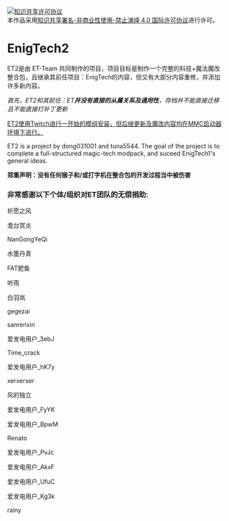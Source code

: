 <a rel="license" href="http://creativecommons.org/licenses/by-nc-nd/4.0/"><img alt="知识共享许可协议" style="border-width:0" src="https://i.creativecommons.org/l/by-nc-nd/4.0/88x31.png" /></a><br />本作品采用<a rel="license" href="http://creativecommons.org/licenses/by-nc-nd/4.0/">知识共享署名-非商业性使用-禁止演绎 4.0 国际许可协议</a>进行许可。
# EnigTech2

ET2是由 ET-Team 共同制作的项目，项目目标是制作一个完整的科技+魔法魔改整合包，且继承其前任项目：EnigTech的内容，但又有大部分内容重修，并添加许多新内容。

*首先，ET2和其前任：ET**并没有直接的从属关系及通用性**，存档并不能直接迁移且不能直接打补丁更新*

<u>ET2使用Twitch进行一开始的模组安装，但后继更新及魔改内容均在MMC启动器环境下进行。</u>

ET2 is a project by dong031001 and tuna5544. The goal of the project is to complete a full-structured magic-tech modpack, and suceed EnigTech1's general ideas.

**郑重声明：没有任何猴子和/或打字机在整合包的开发过程当中被伤害**

### 非常感谢以下个体/组织对ET团队的无偿捐助:

祈愿之风

澹台冥炎

NanGongYeQi

水墨丹青

FAT肥鱼

听雨

白羽岚

gegezai

sanrenxin

爱发电用户_3ebJ

Time_crack

爱发电用户_hK7y

xerxerxer

风的独立

爱发电用户_FyYK

爱发电用户_BpwM

Renato

爱发电用户_PvJc

爱发电用户_AkxF

爱发电用户_UfuC

爱发电用户_Kg3k

rainy
